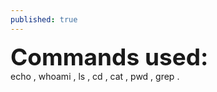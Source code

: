 ```yaml
---
published: true
---
```

<span style=" font-size:37px;"> **Commands used:** </span><br/>
 echo , whoami , ls , cd , cat , pwd , grep .
 
